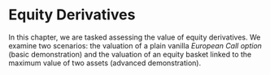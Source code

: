 # Equity Derivatives
In this chapter, we are tasked assessing the value of equity derivatives. 
We examine two scenarios: the valuation of a plain vanilla *European Call option* (basic demonstration) 
and the valuation of an equity basket linked to the maximum value of two assets (advanced demonstration).
